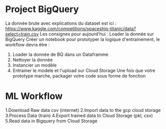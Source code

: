 # Project BigQuery
La donnée brute avec explications du dataset est ici : https://www.kaggle.com/competitions/spaceship-titanic/data?select=train.csv
Les consignes pour aujourd'hui :
Loader la donnée sur BigQuery
Créer un notebook pour prototyper la logique d'entrainement, le workflow devra être :
1. Loader la donnée de BQ dans un Dataframme
2. Nettoyer la donnée
3. Instancier un modèle
4. Entrainer le modele et l'upload sur Cloud Storage
Une fois que votre prototype marche, packager votre code sous forme de fonction

# ML Workflow
1.Download Raw data csv (internet)
2.Import data to the gcp cloud storage 
3.Process Data (train)
4.Export trained data to Cloud Storage (pkl, csv)
5.Read data in Bigquery from Cloud Storage 